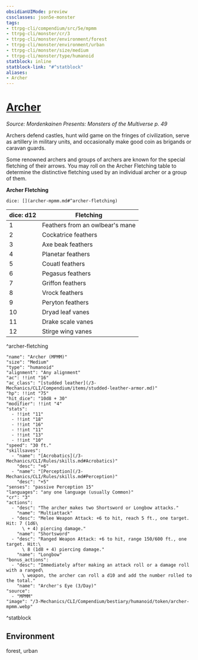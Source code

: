 ```yaml
---
obsidianUIMode: preview
cssclasses: json5e-monster
tags:
- ttrpg-cli/compendium/src/5e/mpmm
- ttrpg-cli/monster/cr/3
- ttrpg-cli/monster/environment/forest
- ttrpg-cli/monster/environment/urban
- ttrpg-cli/monster/size/medium
- ttrpg-cli/monster/type/humanoid
statblock: inline
statblock-link: "#^statblock"
aliases:
- Archer
---
```

# [Archer](3-Mechanics\CLI\Compendium\bestiary\humanoid/archer-mpmm.md)
*Source: Mordenkainen Presents: Monsters of the Multiverse p. 49*  

Archers defend castles, hunt wild game on the fringes of civilization, serve as artillery in military units, and occasionally make good coin as brigands or caravan guards.

Some renowned archers and groups of archers are known for the special fletching of their arrows. You may roll on the Archer Fletching table to determine the distinctive fletching used by an individual archer or a group of them.

**Archer Fletching**

`dice: [](archer-mpmm.md#^archer-fletching)`

| dice: d12 | Fletching |
|-----------|-----------|
| 1 | Feathers from an owlbear's mane |
| 2 | Cockatrice feathers |
| 3 | Axe beak feathers |
| 4 | Planetar feathers |
| 5 | Couatl feathers |
| 6 | Pegasus feathers |
| 7 | Griffon feathers |
| 8 | Vrock feathers |
| 9 | Peryton feathers |
| 10 | Dryad leaf vanes |
| 11 | Drake scale vanes |
| 12 | Stirge wing vanes |
^archer-fletching

```statblock
"name": "Archer (MPMM)"
"size": "Medium"
"type": "humanoid"
"alignment": "Any alignment"
"ac": !!int "16"
"ac_class": "[studded leather](/3-Mechanics/CLI/Compendium/items/studded-leather-armor.md)"
"hp": !!int "75"
"hit_dice": "10d8 + 30"
"modifier": !!int "4"
"stats":
  - !!int "11"
  - !!int "18"
  - !!int "16"
  - !!int "11"
  - !!int "13"
  - !!int "10"
"speed": "30 ft."
"skillsaves":
  - "name": "[Acrobatics](/3-Mechanics/CLI/Rules/skills.md#Acrobatics)"
    "desc": "+6"
  - "name": "[Perception](/3-Mechanics/CLI/Rules/skills.md#Perception)"
    "desc": "+5"
"senses": "passive Perception 15"
"languages": "any one language (usually Common)"
"cr": "3"
"actions":
  - "desc": "The archer makes two Shortsword or Longbow attacks."
    "name": "Multiattack"
  - "desc": "Melee Weapon Attack: +6 to hit, reach 5 ft., one target. Hit: 7 (1d6\
      \ + 4) piercing damage."
    "name": "Shortsword"
  - "desc": "Ranged Weapon Attack: +6 to hit, range 150/600 ft., one target. Hit:\
      \ 8 (1d8 + 4) piercing damage."
    "name": "Longbow"
"bonus_actions":
  - "desc": "Immediately after making an attack roll or a damage roll with a ranged\
      \ weapon, the archer can roll a d10 and add the number rolled to the total."
    "name": "Archer's Eye (3/Day)"
"source":
  - "MPMM"
"image": "/3-Mechanics/CLI/Compendium/bestiary/humanoid/token/archer-mpmm.webp"
```
^statblock

## Environment

forest, urban